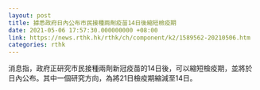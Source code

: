 ```yaml
---
layout: post
title: 據悉政府日內公布市民接種兩劑疫苗14日後縮短檢疫期
date: 2021-05-06 17:57:30.000000000 +08:00
link: https://news.rthk.hk/rthk/ch/component/k2/1589562-20210506.htm
categories: rthk
---
```


消息指，政府正研究市民接種兩劑新冠疫苗的14日後，可以縮短檢疫期，並將於日內公布。其中一個研究方向，為將21日檢疫期縮減至14日。
